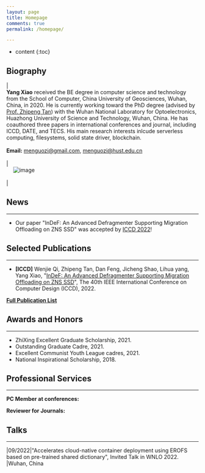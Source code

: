 ```yaml
---
layout: page
title: Homepage
comments: true
permalink: /homepage/

---
```


* content
{:toc}

 
## Biography
 
| <br> **Yang Xiao** received the BE degree in computer science and technology from the School of Computer, China University of Geosciences, Wuhan, China, in 2020. He is currently working toward the PhD degree (advised by [Prof. Zhipeng Tan](https://csyhua.github.io/csyhua/index.html)) with the Wuhan National Laboratory for Optoelectronics, Huazhong University of Science and Technology, Wuhan, China. He has coauthored three papers in international conferences and journal, including ICCD, DATE, and TECS. His main research interests inlcude serverless computing, filesystems, solid state driver, blockchain. <br> <br> **Email:** <menguozi@gmail.com>, <menguozi@hust.edu.cn>   <br> <br> | <br> &emsp; ![image](https://menguozi.github.io/images/menguozi-himo.jpg) <br> <br> |

## News

---

* Our paper "InDeF: An Advanced Defragmenter Supporting Migration Offloading on ZNS SSD" was accepted by [ICCD 2022](https://www.iccd-conf.com/Home.html)!


## Selected Publications  

---
* **[ICCD]** Wenjie Qi, Zhipeng Tan, Dan Feng, Jicheng Shao, Lihua yang, Yang Xiao, "[InDeF: An Advanced Defragmenter Supporting Migration Offloading on ZNS SSD](https://www.iccd-conf.com/Home.html)", The 40th IEEE International Conference on Computer Design (ICCD), 2022. 

[**Full Publication List**](http://menguozi.github.io/publication/)


## Awards and Honors

---
*  ZhiXing Excellent Graduate Scholarship, 2021.
*  Outstanding Graduate Cadre, 2021.
*  Excellent Communist Youth League cadres, 2021.
*  National Inspirational Scholarship, 2018.

## Professional Services

---
**PC Member at conferences:**


**Reviewer for Journals:**

## Talks

---

|09/2022|"Accelerates cloud-native container deployment using EROFS based on pre-trained shared dictionary", Invited Talk in WNLO 2022. |Wuhan, China
